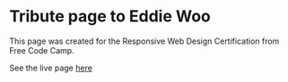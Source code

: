 # Tribute page to Eddie Woo 
This page was created for the Responsive Web Design Certification from Free Code Camp.

See the live page [here](https://audrey35.github.io/tribute-page/)
